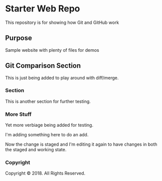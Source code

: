 # Starter Web Repo

This repository is for showing how Git and GitHub work

## Purpose

Sample website with plenty of files for demos

## Git Comparison Section
This is just being added to play around with diff/merge.

### Section
This is another section for further testing.

### More Stuff
Yet more verbiage being added for testing.

I'm adding something here to do an add.

Now the change is staged and I'm editing it again to have changes in both the staged and working state.

### Copyright
Copyright &copy; 2018. All Rights Reserved.
